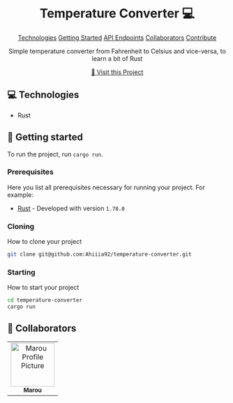 
<h1 align="center" style="font-weight: bold;">Temperature Converter 💻</h1>

<p align="center">
<a href="#tech">Technologies</a>
<a href="#started">Getting Started</a>
<a href="#routes">API Endpoints</a>
<a href="#colab">Collaborators</a>
<a href="#contribute">Contribute</a>
</p>


<p align="center">Simple temperature converter from Fahrenheit to Celsius and vice-versa, to learn a bit of Rust</p>


<p align="center">
<a href="https://github.com/Ahiiia92">📱 Visit this Project</a>
</p>

<h2 id="technologies">💻 Technologies</h2>

- Rust

<h2 id="started">🚀 Getting started</h2>

To run the project, run `cargo run`.

<h3>Prerequisites</h3>

Here you list all prerequisites necessary for running your project. For example:

- [Rust](https://www.rust-lang.org/) - Developed with version `1.78.0`

<h3>Cloning</h3>

How to clone your project

```bash
git clone git@github.com:Ahiiia92/temperature-converter.git
```

<h3>Starting</h3>

How to start your project

```bash
cd temperature-converter
cargo run
```

<h2 id="colab">🤝 Collaborators</h2>
<table>
<tr>

<td align="center">
<a href="https://github.com/Ahiiia92">
<img src="https://avatars.githubusercontent.com/u/43822568" width="100px;" alt="Marou Profile Picture"/><br>
<sub>
<b>Marou</b>
</sub>
</a>
</td>

</tr>
</table>
